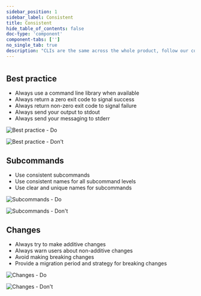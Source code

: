 ```yaml
---
sidebar_position: 1
sidebar_label: Consistent
title: Consistent
hide_table_of_contents: false
doc-type: 'component'
component-tabs: ['']
no_single_tab: true
description: "CLIs are the same across the whole product, follow our conventions and use our recommended frameworks."
---
```


#

## Best practice
- Always use a command line library when available
- Always return a zero exit code to signal success
- Always return non-zero exit code to signal failure
- Always send your output to stdout
- Always send your messaging to stderr

![Best practice - Do](https://www.figma.com/design/YSvLeddwfyjLx8G5QWOTCH/Documentation-Visuals?node-id=1025-1371&t=uLX24CWds4Z1hGKZ-1)

![Best practice - Don't](https://www.figma.com/design/YSvLeddwfyjLx8G5QWOTCH/Documentation-Visuals?node-id=1025-1460&t=uLX24CWds4Z1hGKZ-1)

## Subcommands
- Use consistent subcommands
- Use consistent names for all subcommand levels
- Use clear and unique names for subcommands

![Subcommands - Do](https://www.figma.com/design/YSvLeddwfyjLx8G5QWOTCH/Documentation-Visuals?node-id=1025-1547&t=uLX24CWds4Z1hGKZ-1)

![Subcommands - Don't](https://www.figma.com/design/YSvLeddwfyjLx8G5QWOTCH/Documentation-Visuals?node-id=1025-1674&t=uLX24CWds4Z1hGKZ-1)

## Changes 
- Always try to make additive changes 
- Always warn users about non-additive changes
- Avoid making breaking changes
- Provide a migration period and strategy for breaking changes

![Changes - Do](https://www.figma.com/design/YSvLeddwfyjLx8G5QWOTCH/Documentation-Visuals?node-id=1021-6767&t=Oc1GlCBDeEX4Xbxj-1)

![Changes - Don't](https://www.figma.com/design/YSvLeddwfyjLx8G5QWOTCH/Documentation-Visuals?node-id=1021-6941&t=Oc1GlCBDeEX4Xbxj-1)
